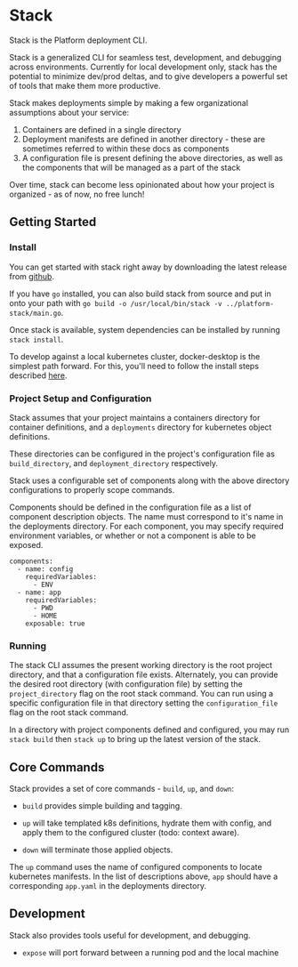 # Stack
Stack is the Platform deployment CLI.

Stack is a generalized CLI for seamless test, development, and debugging across environments.
Currently for local development only, stack has the potential to minimize dev/prod deltas, and to give developers
a powerful set of tools that make them more productive. 

Stack makes deployments simple by making a few organizational assumptions about your service:

1) Containers are defined in a single directory
2) Deployment manifests are defined in another directory - these are sometimes referred to within these docs as
components
3) A configuration file is present defining the above directories, as well as the components that will be managed
as a part of the stack

Over time, stack can become less opinionated about how your project is organized - as of now, no free lunch!

## Getting Started

### Install

You can get started with stack right away by downloading the latest release from [github](https://github.com/altiscope/platform-stack/releases).

If you have `go` installed, you can also build stack from source and put in onto your path with `go build -o /usr/local/bin/stack -v ../platform-stack/main.go`.

Once stack is available, system dependencies can be installed by running `stack install`.  

To develop against a local kubernetes cluster, docker-desktop is the simplest path forward. 
For this, you'll need to follow the install steps described [here](https://docs.docker.com/docker-for-mac/install/).


### Project Setup and Configuration





Stack assumes that your project maintains a containers directory for container definitions, and a `deployments` 
directory for kubernetes object definitions.

These directories can be configured in the project's configuration file as `build_directory`, and `deployment_directory` 
respectively.


Stack uses a configurable set of components along with the above directory configurations to properly scope commands.
 

Components should be defined in the configuration file as a list of component description objects. The name
must correspond to it's name in the deployments directory. For each component, you may specify 
required environment variables, or whether or not a component is able to be exposed.

    components:
      - name: config
        requiredVariables:
          - ENV
      - name: app
        requiredVariables:
          - PWD
          - HOME
        exposable: true
        
### Running

The stack CLI assumes the present working directory is the root project directory, and that a configuration file 
exists. Alternately, you can provide the desired root directory (with configuration file) by setting the `project_directory` flag on the root stack command.
You can run using a specific configuration file in that directory setting the `configuration_file` flag on the root stack command.

In a directory with project components defined and configured, you may run `stack build` then `stack up` to bring up the
latest version of the stack.

## Core Commands

Stack provides a set of core commands - `build`, `up`, and `down`:

- `build` provides simple building and tagging.

- `up` will take templated k8s definitions, hydrate them with config, and apply them to the configured cluster (todo: context aware).

- `down` will terminate those applied objects. 

The `up` command uses the name of configured components to locate kubernetes manifests. In the list of descriptions 
above, `app` should have a corresponding `app.yaml` in the deployments directory.



## Development

Stack also provides tools useful for development, and debugging.

- `expose` will port forward between a running pod and the local machine